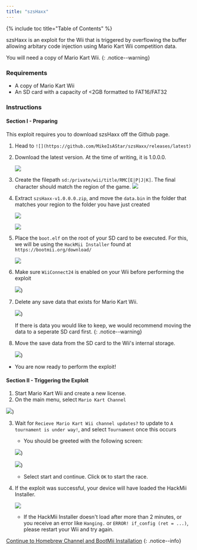 ```yaml
---
title: "szsHaxx"
---
```


{% include toc title="Table of Contents" %}

szsHaxx is an exploit for the Wii that is triggered by overflowing the buffer allowing arbitary code injection using Mario Kart Wii competition data.

You will need a copy of Mario Kart Wii.
{: .notice--warning}

### Requirements

* A copy of Mario Kart Wii
* An SD card with a capacity of <2GB formatted to FAT16/FAT32

### Instructions

#### Section I - Preparing

This exploit requires you to download szsHaxx off the Github page. 

1. Head to `![](https://github.com/MikeIsAStar/szsHaxx/releases/latest)`
2. Download the latest version. At the time of writing, it is 1.0.0.0.

    ![](/images/exploits/szshaxx/szsHaxx.png)

3. Create the filepath `sd:/private/wii/title/RMC[E|P|J|K]`. The final character should match the region of the game.
    ![](/images/exploits/szshaxx/files.png)

4. Extract `szsHaxx-v1.0.0.0.zip`, and move the `data.bin` in the folder that matches your region to the folder you have just created

    ![](/images/exploits/szshaxx/files2.png)

    ![](/images/exploits/szshaxx/files3.png)

5. Place the `boot.elf` on the root of your SD card to be executed. For this, we will be using the `HackMii Installer` found at `https://bootmii.org/download/`

    ![](/images/exploits/szshaxx/bootelf.png)

6. Make sure `WiiConnect24` is enabled on your Wii before performing the exploit

    ![](/images/exploits/szshaxx/wiiconnect24.png))

7. Delete any save data that exists for Mario Kart Wii. 

    ![](/images/exploits/szshaxx/deleted.png))

    If there is data you would like to keep, we would recommend moving the data to a seperate SD card first.
    {: .notice--warning}

8. Move the save data from the SD card to the Wii's internal storage.

    ![](/images/exploits/szshaxx/moved.png))

+ You are now ready to perform the exploit!


#### Section II - Triggering the Exploit

1. Start Mario Kart Wii and create a new license.
2. On the main menu, select `Mario Kart Channel`

![](/images/exploits/szshaxx/channel.png))


3. Wait for `Recieve Mario Kart Wii channel updates?` to update to `A tournament is under way!`, and select `Tournament` once this occurs
    + You should be greeted with the following screen:

    ![](/images/exploits/szshaxx/tourney.png))

    ![](/images/exploits/szshaxx/haxx.png))

    + Select start and continue. Click `OK` to start the race.

1. If the exploit was successful, your device will have loaded the HackMii Installer.

    ![](/images/hackmii/scam.png)

    + If the HackMii Installer doesn't load after more than 2 minutes, or you receive an error like `Hanging.` or `ERROR! if_config (ret = ...)`, please restart your Wii and try again.

[Continue to Homebrew Channel and BootMii Installation](hbc)
{: .notice--info}

